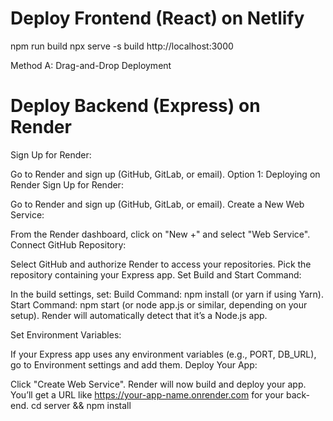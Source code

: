 
# Deploy Frontend (React) on Netlify
npm run build
npx serve -s build
http://localhost:3000

Method A: Drag-and-Drop Deployment


# Deploy Backend (Express) on Render
 Sign Up for Render:

Go to Render and sign up (GitHub, GitLab, or email).
Option 1: Deploying on Render
Sign Up for Render:

Go to Render and sign up (GitHub, GitLab, or email).
Create a New Web Service:

From the Render dashboard, click on "New +" and select "Web Service".
Connect GitHub Repository:

Select GitHub and authorize Render to access your repositories.
Pick the repository containing your Express app.
Set Build and Start Command:

In the build settings, set:
Build Command: npm install (or yarn if using Yarn).
Start Command: npm start (or node app.js or similar, depending on your setup).
Render will automatically detect that it’s a Node.js app.

Set Environment Variables:

If your Express app uses any environment variables (e.g., PORT, DB_URL), go to Environment settings and add them.
Deploy Your App:

Click "Create Web Service".
Render will now build and deploy your app.
You’ll get a URL like https://your-app-name.onrender.com for your back-end.
cd server && npm install
